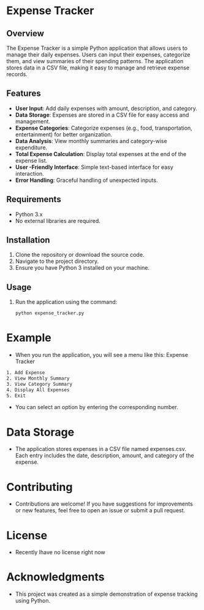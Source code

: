 # Expense Tracker

## Overview
The Expense Tracker is a simple Python application that allows users to manage their daily expenses. Users can input their expenses, categorize them, and view summaries of their spending patterns. The application stores data in a CSV file, making it easy to manage and retrieve expense records.

## Features
- **User  Input**: Add daily expenses with amount, description, and category.
- **Data Storage**: Expenses are stored in a CSV file for easy access and management.
- **Expense Categories**: Categorize expenses (e.g., food, transportation, entertainment) for better organization.
- **Data Analysis**: View monthly summaries and category-wise expenditure.
- **Total Expense Calculation**: Display total expenses at the end of the expense list.
- **User -Friendly Interface**: Simple text-based interface for easy interaction.
- **Error Handling**: Graceful handling of unexpected inputs.

## Requirements
- Python 3.x
- No external libraries are required.

## Installation
1. Clone the repository or download the source code.
2. Navigate to the project directory.
3. Ensure you have Python 3 installed on your machine.

## Usage
1. Run the application using the command:
   ```bash
   python expense_tracker.py
   
# Example
- When you run the application, you will see a menu like this:
Expense Tracker
``` bash
1. Add Expense
2. View Monthly Summary
3. View Category Summary
4. Display All Expenses
5. Exit 
```

- You can select an option by entering the corresponding number.

# Data Storage
- The application stores expenses in a CSV file named expenses.csv. Each entry includes the date, description, amount, and category of the expense.

 # Contributing
- Contributions are welcome! If you have suggestions for improvements or new features, feel free to open an issue or submit a pull request.

# License
- Recently Ihave no license right now
# Acknowledgments
- This project was created as a simple demonstration of expense tracking using Python.
